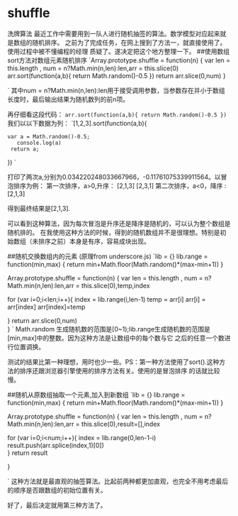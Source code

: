 # shuffle
洗牌算法
最近工作中需要用到一队人进行随机抽签的算法。数学模型对应起来就是数组的随机排序。
之前为了完成任务，在网上搜到了方法一，就直接使用了。使用过程中被不懂编程的经理
质疑了。遂决定把这个地方整理一下。
##使用数组sort方法对数组元素随机排序
`Array.prototype.shuffle = function(n) {
  var len = this.length , num = n?Math.min(n,len):len,arr = this.slice(0)
  arr.sort(function(a,b){
     return Math.random()-0.5
  })
  return arr.slice(0,num)
}

`
其中num = n?Math.min(n,len):len用于接受调用参数，当参数存在并小于数组长度时，最后输出结果为随机数列的前n项。

再仔细看这段代码：
`arr.sort(function(a,b){
   return Math.random()-0.5
})
`
我们以以下数据为列：
`[1,2,3].sort(function(a,b){

    var a = Math.random()-0.5;
       console.log(a)
     return a;
  })
`

打印了两次a,分别为0.034220248033667966，-0.11761075339911564。以冒泡排序为例：
第一次排序，a>0,升序：
[2,1,3]
[2,3,1]
第二次排序，a<0，降序 :
[2,1,3]

得到最终结果是[2,1,3].

可以看到这种算法，因为每次冒泡是升序还是降序是随机的，可以认为整个数组是随机排的。
在我使用这种方法的时候，得到的随机数组并不是很理想。特别是初始数组（未排序之前）本身是有序，容易成块出现。

##随机交换数组内的元素 (原理from underscore.js)
`lib = {}
lib.range = function(min,max) {
  return min+Math.floor(Math.random()*(max-min+1))
}

Array.prototype.shuffle = function(n) {
  var len = this.length , num = n?Math.min(n,len):len,arr = this.slice(0),temp,index

  for (var i=0;i<len;i++){
    index = lib.range(i,len-1)
    temp = arr[i]
    arr[i] = arr[index]
    arr[index]=temp    

  }
  return arr.slice(0,num)  
}
`
Math.random 生成随机数的范围是[0~1);lib.range生成随机数的范围是[min,max]中的整数。因为这种方法是让数组中的每个数与它
之后的任意一个数进行位置调换。

测试的结果比第一种理想，用时也少一些。PS：第一种方法使用了sort().这种方法的排序还跟浏览器引擎使用的排序方法有关。使用的是冒泡排序
的话就比较慢。

##随机从原数组抽取一个元素,加入到新数组
`lib = {}
lib.range = function(min,max) {
  return min+Math.floor(Math.random()*(max-min+1))
}

Array.prototype.shuffle = function(n) {
  var len = this.length , num = n?Math.min(n,len):len,arr = this.slice(0),result=[],index

  for (var i=0;i<num;i++){
    index = lib.range(0,len-1-i)
    result.push(arr.splice(index,1)[0])        
  }
  return result

}

`
这种方法就是最直观的抽签算法。比起前两种都更加直观，也完全不用考虑最后的顺序是否跟数组的初始位置有关。

好了，最后决定就用第三种方法了。
